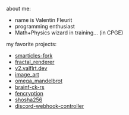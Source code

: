 about me:
- name is Valentin Fleurit
- programming enthusiast
- Math+Physics wizard in training... (in CPGE)

my favorite projects:
- [smarticles-fork](https://github.com/valflrt/smarticles-fork)
- [fractal_renderer](https://github.com/valflrt/fractal_renderer)
- [v2.valflrt.dev](https://github.com/valflrt/v2.valflrt.dev)
- [image_art](https://github.com/valflrt/image_art)
- [omega_mandelbrot](https://github.com/valflrt/omega_mandelbrot)
- [brainf-ck-rs](https://github.com/valflrt/brainf-ck-rs)
- [fencryption](https://github.com/valflrt/fencryption)
- [shosha256](https://github.com/valflrt/shosha256)
- [discord-webhook-controller](https://github.com/valflrt/discord-webhook-controller)
